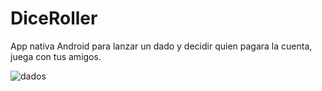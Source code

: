 # DiceRoller
App nativa Android para lanzar un dado y decidir quien pagara la cuenta, juega con tus amigos.

![dados](https://github.com/esarmiem/DiceRoller/assets/114357859/0f2c2bd4-d9f3-4a65-8fac-435956fc475a)

